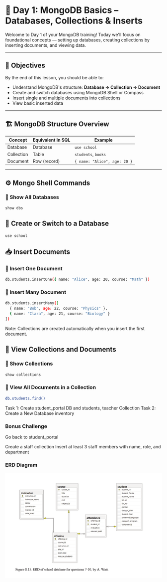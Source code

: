 # 📘 Day 1: MongoDB Basics – Databases, Collections & Inserts

Welcome to Day 1 of your MongoDB training! Today we'll focus on foundational concepts — setting up databases, creating collections by inserting documents, and viewing data.

---

## 🧠 Objectives
By the end of this lesson, you should be able to:

- Understand MongoDB's structure: **Database → Collection → Document**
- Create and switch databases using MongoDB Shell or Compass
- Insert single and multiple documents into collections
- View basic inserted data

---

## 🏗️ MongoDB Structure Overview

| Concept     | Equivalent In SQL | Example                            |
|-------------|-------------------|------------------------------------|
| Database    | Database           | `use school`                      |
| Collection  | Table              | `students`, `books`               |
| Document    | Row (record)       | `{ name: "Alice", age: 20 }`      |

---

## ⚙️ Mongo Shell Commands

### 🔹 Show All Databases
```bash
show dbs
```

## 🔹 Create or Switch to a Database
``` bash
use school
```
## 📥 Insert Documents
### 🔸 Insert One Document

``` bash
db.students.insertOne({ name: "Alice", age: 20, course: "Math" })
```
### 🔸 Insert Many Document

```bash
db.students.insertMany([
  { name: "Bob", age: 22, course: "Physics" },
  { name: "Clara", age: 21, course: "Biology" }
])
```
Note: Collections are created automatically when you insert the first document.

## 👀 View Collections and Documents
### 🔸 Show Collections

```bash
show collections
```

### 🔸 View All Documents in a Collection

```bash
db.students.find()
```
Task 1: Create student_portal DB and students, teacher Collection
Task 2: Create a New Database inventory

### Bonus Challenge
Go back to student_portal

Create a staff collection
Insert at least 3 staff members with name, role, and department

### ERD Diagram
![alt text](image.png)